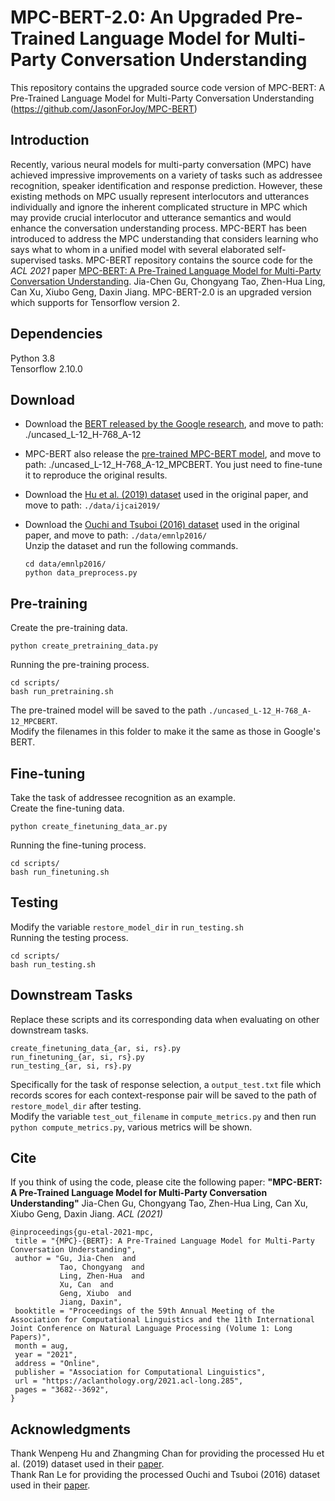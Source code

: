 # MPC-BERT-2.0: An Upgraded Pre-Trained Language Model for Multi-Party Conversation Understanding
This repository contains the upgraded source code version of MPC-BERT: A Pre-Trained Language Model for Multi-Party Conversation Understanding (https://github.com/JasonForJoy/MPC-BERT) <br>


## Introduction
Recently, various neural models for multi-party conversation (MPC) have achieved impressive improvements on a variety of tasks such as addressee recognition, speaker identification and response prediction. 
However, these existing methods on MPC usually represent interlocutors and utterances individually and ignore the inherent complicated structure in MPC which may provide crucial interlocutor and utterance semantics and would enhance the conversation understanding process. 
MPC-BERT has been introduced to address the MPC understanding that considers learning who says what to whom in a unified model with several elaborated self-supervised tasks.
MPC-BERT repository contains the source code for the _ACL 2021_ paper [MPC-BERT: A Pre-Trained Language Model for Multi-Party Conversation Understanding](https://aclanthology.org/2021.acl-long.285.pdf). Jia-Chen Gu, Chongyang Tao, Zhen-Hua Ling, Can Xu, Xiubo Geng, Daxin Jiang.
MPC-BERT-2.0 is an upgraded version which supports for Tensorflow version 2.


## Dependencies
Python 3.8 <br>
Tensorflow 2.10.0


## Download
- Download the [BERT released by the Google research](https://storage.googleapis.com/bert_models/2018_10_18/uncased_L-12_H-768_A-12.zip), 
  and move to path: ./uncased_L-12_H-768_A-12 <br>

- MPC-BERT also release the [pre-trained MPC-BERT model](https://drive.google.com/file/d/1krmSuy83IQ0XXYyS9KfurnclmprRHgx_/view?usp=sharing), 
  and move to path: ./uncased_L-12_H-768_A-12_MPCBERT. You just need to fine-tune it to reproduce the original results. <br>
  
- Download the [Hu et al. (2019) dataset](https://drive.google.com/file/d/1qSw9X22oGGbuRtfaOAf3Z7ficn6mZgi9/view?usp=sharing) used in the original paper,
  and move to path: ```./data/ijcai2019/``` <br>

- Download the [Ouchi and Tsuboi (2016) dataset](https://drive.google.com/file/d/1nMiH6dGZfWBoOGbIvyBJp8oxhD8PWSNc/view?usp=sharing) used in the original paper,
  and move to path: ```./data/emnlp2016/``` <br>
  Unzip the dataset and run the following commands. <br>
  ```
  cd data/emnlp2016/
  python data_preprocess.py
  ```


## Pre-training
Create the pre-training data.
```
python create_pretraining_data.py 
```
Running the pre-training process.
```
cd scripts/
bash run_pretraining.sh
```
The pre-trained model will be saved to the path ```./uncased_L-12_H-768_A-12_MPCBERT```. <br> 
Modify the filenames in this folder to make it the same as those in Google's BERT. 


## Fine-tuning
Take the task of addressee recognition as an example. <br> 
Create the fine-tuning data.
```
python create_finetuning_data_ar.py 
```
Running the fine-tuning process.
```
cd scripts/
bash run_finetuning.sh
```


## Testing
Modify the variable ```restore_model_dir``` in ```run_testing.sh``` <br> 
Running the testing process.
```
cd scripts/
bash run_testing.sh
```


## Downstream Tasks
Replace these scripts and its corresponding data when evaluating on other downstream tasks.
```
create_finetuning_data_{ar, si, rs}.py
run_finetuning_{ar, si, rs}.py  
run_testing_{ar, si, rs}.py  
```
Specifically for the task of response selection, a ```output_test.txt``` file which records scores for each context-response pair will be saved to the path of ```restore_model_dir``` after testing. <br>
Modify the variable ```test_out_filename``` in ```compute_metrics.py``` and then run ```python compute_metrics.py```, various metrics will be shown.


## Cite
If you think of using the code, please cite the following paper:
**"MPC-BERT: A Pre-Trained Language Model for Multi-Party Conversation Understanding"**
Jia-Chen Gu, Chongyang Tao, Zhen-Hua Ling, Can Xu, Xiubo Geng, Daxin Jiang. _ACL (2021)_

```
@inproceedings{gu-etal-2021-mpc,
 title = "{MPC}-{BERT}: A Pre-Trained Language Model for Multi-Party Conversation Understanding",
 author = "Gu, Jia-Chen  and
           Tao, Chongyang  and
           Ling, Zhen-Hua  and
           Xu, Can  and
           Geng, Xiubo  and
           Jiang, Daxin",
 booktitle = "Proceedings of the 59th Annual Meeting of the Association for Computational Linguistics and the 11th International Joint Conference on Natural Language Processing (Volume 1: Long Papers)",
 month = aug,
 year = "2021",
 address = "Online",
 publisher = "Association for Computational Linguistics",
 url = "https://aclanthology.org/2021.acl-long.285",
 pages = "3682--3692",
}
```


## Acknowledgments
Thank Wenpeng Hu and Zhangming Chan for providing the processed Hu et al. (2019) dataset used in their [paper](https://www.ijcai.org/proceedings/2019/0696.pdf). <br>
Thank Ran Le for providing the processed Ouchi and Tsuboi (2016) dataset used in their [paper](https://www.aclweb.org/anthology/D19-1199.pdf).
